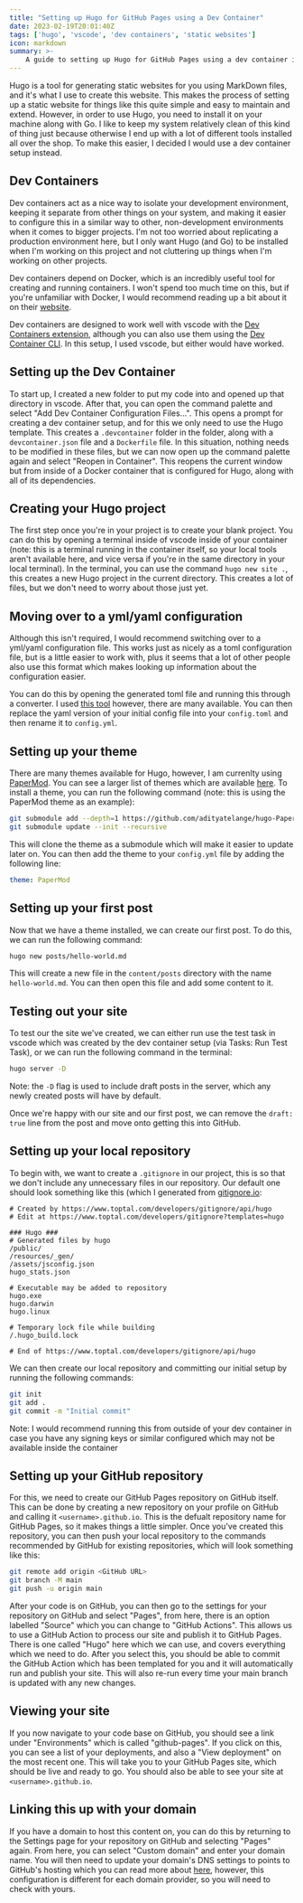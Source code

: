 ```yaml
---
title: "Setting up Hugo for GitHub Pages using a Dev Container"
date: 2023-02-19T20:01:40Z
tags: ['hugo', 'vscode', 'dev containers', 'static websites']
icon: markdown
summary: >-
    A guide to setting up Hugo for GitHub Pages using a dev container in vscode.
---
```


Hugo is a tool for generating static websites for you using MarkDown files, and it's what I use to create this website. This makes the process of setting up a static website for things like this quite simple and easy to maintain and extend. However, in order to use Hugo, you need to install it on your machine along with Go. I like to keep my system relatively clean of this kind of thing just because otherwise I end up with a lot of different tools installed all over the shop. To make this easier, I decided I would use a dev container setup instead.

## Dev Containers

Dev containers act as a nice way to isolate your development environment, keeping it separate from other things on your system, and making it easier to configure this in a similar way to other, non-development environments when it comes to bigger projects. I'm not too worried about replicating a production environment here, but I only want Hugo (and Go) to be installed when I'm working on this project and not cluttering up things when I'm working on other projects.

Dev containers depend on Docker, which is an incredibly useful tool for creating and running containers. I won't spend too much time on this, but if you're unfamiliar with Docker, I would recommend reading up a bit about it on their [website](https://www.docker.com/).

Dev containers are designed to work well with vscode with the [Dev Containers extension](https://marketplace.visualstudio.com/items?itemName=ms-vscode-remote.remote-containers), although you can also use them using the [Dev Container CLI](https://github.com/devcontainers/cli). In this setup, I used vscode, but either would have worked.

## Setting up the Dev Container

To start up, I created a new folder to put my code into and opened up that directory in vscode. After that, you can open the command palette and select "Add Dev Container Configuration Files...". This opens a prompt for creating a dev container setup, and for this we only need to use the Hugo template. This creates a `.devcontainer` folder in the folder, along with a `devcontainer.json` file and a `Dockerfile` file. In this situation, nothing needs to be modified in these files, but we can now open up the command palette again and select "Reopen in Container". This reopens the current window but from inside of a Docker container that is configured for Hugo, along with all of its dependencies.

## Creating your Hugo project

The first step once you're in your project is to create your blank project. You can do this by opening a terminal inside of vscode inside of your container (note: this is a terminal running in the container itself, so your local tools aren't available here, and vice versa if you're in the same directory in your local terminal). In the terminal, you can use the command `hugo new site .`, this creates a new Hugo project in the current directory. This creates a lot of files, but we don't need to worry about those just yet.

## Moving over to a yml/yaml configuration

Although this isn't required, I would recommend switching over to a yml/yaml configuration file. This works just as nicely as a toml configuration file, but is a little easier to work with, plus it seems that a lot of other people also use this format which makes looking up information about the configuration easier.

You can do this by opening the generated toml file and running this through a converter. I used [this tool](https://www.convertsimple.com/convert-toml-to-yaml/) however, there are many available. You can then replace the yaml version of your initial config file into your `config.toml` and then rename it to `config.yml`.

## Setting up your theme

There are many themes available for Hugo, however, I am currenlty using [PaperMod](https://github.com/adityatelange/hugo-PaperMod). You can see a larger list of themes which are available [here](https://themes.gohugo.io/). To install a theme, you can run the following command (note: this is using the PaperMod theme as an example):

```bash
git submodule add --depth=1 https://github.com/adityatelange/hugo-PaperMod.git themes/PaperMod
git submodule update --init --recursive
```

This will clone the theme as a submodule which will make it easier to update later on. You can then add the theme to your `config.yml` file by adding the following line:

```yaml
theme: PaperMod
```

## Setting up your first post

Now that we have a theme installed, we can create our first post. To do this, we can run the following command:

```bash
hugo new posts/hello-world.md
```

This will create a new file in the `content/posts` directory with the name `hello-world.md`. You can then open this file and add some content to it.

## Testing out your site

To test our the site we've created, we can either run use the test task in vscode which was created by the dev container setup (via Tasks: Run Test Task), or we can run the following command in the terminal:

```bash
hugo server -D
```

Note: the `-D` flag is used to include draft posts in the server, which any newly created posts will have by default.

Once we're happy with our site and our first post, we can remove the `draft: true` line from the post and move onto getting this into GitHub.

## Setting up your local repository

To begin with, we want to create a `.gitignore` in our project, this is so that we don't include any unnecessary files in our repository. Our default one should look something like this (which I generated from [gitignore.io](https://www.toptal.com/developers/gitignore/api/hugo):

```gitignore
# Created by https://www.toptal.com/developers/gitignore/api/hugo
# Edit at https://www.toptal.com/developers/gitignore?templates=hugo

### Hugo ###
# Generated files by hugo
/public/
/resources/_gen/
/assets/jsconfig.json
hugo_stats.json

# Executable may be added to repository
hugo.exe
hugo.darwin
hugo.linux

# Temporary lock file while building
/.hugo_build.lock

# End of https://www.toptal.com/developers/gitignore/api/hugo
```

We can then create our local repository and committing our initial setup by running the following commands:

```bash
git init
git add .
git commit -m "Initial commit"
```

Note: I would recommend running this from outside of your dev container in case you have any signing keys or similar configured which may not be available inside the container

## Setting up your GitHub repository

For this, we need to create our GitHub Pages repository on GitHub itself. This can be done by creating a new repository on your profile on GitHub and calling it `<username>.github.io`. This is the defualt repository name for GitHub Pages, so it makes things a little simpler. Once you've created this repository, you can then push your local repository to the commands recommended by GitHub for existing repositories, which will look something like this:

```bash
git remote add origin <GitHub URL>
git branch -M main
git push -u origin main
```

After your code is on GitHub, you can then go to the settings for your repository on GitHub and select "Pages", from here, there is an option labelled "Source" which you can change to "GitHub Actions". This allows us to use a GitHub Action to process our site and publish it to GitHub Pages. There is one called "Hugo" here which we can use, and covers everything which we need to do. After you select this, you should be able to commit the GitHub Action which has been templated for you and it will automatically run and publish your site. This will also re-run every time your main branch is updated with any new changes.

## Viewing your site

If you now navigate to your code base on GitHub, you should see a link under "Environments" which is called "github-pages". If you click on this, you can see a list of your deployments, and also a "View deployment" on the most recent one. This will take you to your GitHub Pages site, which should be live and ready to go. You should also be able to see your site at `<username>.github.io`.

## Linking this up with your domain

If you have a domain to host this content on, you can do this by returning to the Settings page for your repository on GitHub and selecting "Pages" again. From here, you can select "Custom domain" and enter your domain name. You will then need to update your domain's DNS settings to points to GitHub's hosting which you can read more about [here](https://docs.github.com/en/pages/configuring-a-custom-domain-for-your-github-pages-site/about-custom-domains-and-github-pages), however, this configuration is different for each domain provider, so you will need to check with yours.
